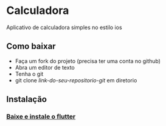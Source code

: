 # Calculadora

Aplicativo de calculadora simples no estilo ios

## Como baixar

* Faça um fork do projeto (precisa ter uma conta no github)
* Abra um editor de texto
* Tenha o git
* git clone _link-do-seu-repositorio-git_  em diretorio

## Instalação


### [Baixe e instale o flutter](https://flutter.dev/docs/get-started/install)
